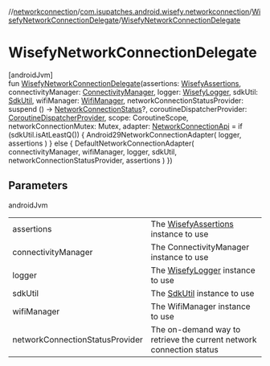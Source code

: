 //[networkconnection](../../../index.md)/[com.isupatches.android.wisefy.networkconnection](../index.md)/[WisefyNetworkConnectionDelegate](index.md)/[WisefyNetworkConnectionDelegate](-wisefy-network-connection-delegate.md)

# WisefyNetworkConnectionDelegate

[androidJvm]\
fun [WisefyNetworkConnectionDelegate](-wisefy-network-connection-delegate.md)(assertions: [WisefyAssertions](../../../../core/core/com.isupatches.android.wisefy.core.assertions/-wisefy-assertions/index.md), connectivityManager: [ConnectivityManager](https://developer.android.com/reference/kotlin/android/net/ConnectivityManager.html), logger: [WisefyLogger](../../../../core/core/com.isupatches.android.wisefy.core.logging/-wisefy-logger/index.md), sdkUtil: [SdkUtil](../../../../core/core/com.isupatches.android.wisefy.core.util/-sdk-util/index.md), wifiManager: [WifiManager](https://developer.android.com/reference/kotlin/android/net/wifi/WifiManager.html), networkConnectionStatusProvider: suspend () -&gt; [NetworkConnectionStatus](../../../../core/core/com.isupatches.android.wisefy.core.entities/-network-connection-status/index.md)?, coroutineDispatcherProvider: [CoroutineDispatcherProvider](../../../../core/core/com.isupatches.android.wisefy.core.coroutines/-coroutine-dispatcher-provider/index.md), scope: CoroutineScope, networkConnectionMutex: Mutex, adapter: [NetworkConnectionApi](../-network-connection-api/index.md) = if (sdkUtil.isAtLeastQ()) {
        Android29NetworkConnectionAdapter(
            logger,
            assertions
        )
    } else {
        DefaultNetworkConnectionAdapter(
            connectivityManager,
            wifiManager,
            logger,
            sdkUtil,
            networkConnectionStatusProvider,
            assertions
        )
    })

## Parameters

androidJvm

| | |
|---|---|
| assertions | The [WisefyAssertions](../../../../core/core/com.isupatches.android.wisefy.core.assertions/-wisefy-assertions/index.md) instance to use |
| connectivityManager | The ConnectivityManager instance to use |
| logger | The [WisefyLogger](../../../../core/core/com.isupatches.android.wisefy.core.logging/-wisefy-logger/index.md) instance to use |
| sdkUtil | The [SdkUtil](../../../../core/core/com.isupatches.android.wisefy.core.util/-sdk-util/index.md) instance to use |
| wifiManager | The WifiManager instance to use |
| networkConnectionStatusProvider | The on-demand way to retrieve the current network connection status |
